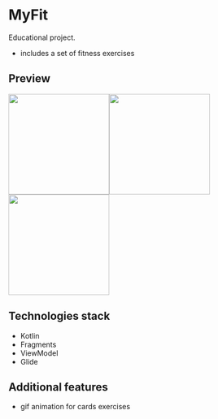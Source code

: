 # MyFit
Educational project.
- includes a set of fitness exercises
## Preview
<div style="display: flex; flex-wrap: wrap;">
  <img src="https://www.dropbox.com/s/v2kf9lso92boler/myfit_days_screen.jpg?raw=1" width="198" height="auto"/>
	<img src="https://www.dropbox.com/s/4k1vgrlpvj6z35y/myfit_exercises_screen.jpg?raw=1" width="198" height="auto"/>
	<img src="https://www.dropbox.com/s/sv41urm2hwejn24/myfit_exercise_screen.jpg?raw=1" width="198" height="auto"/>
</div>

## Technologies stack
- Kotlin
- Fragments
- ViewModel
- Glide

## Additional features 
- gif animation for cards exercises
